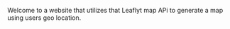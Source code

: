 Welcome to a website that utilizes that Leaflyt map APi to generate a map using users geo location.

